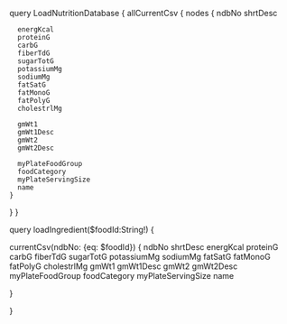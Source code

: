 query LoadNutritionDatabase {
  allCurrentCsv {
    nodes {
      ndbNo
      shrtDesc

      energKcal
      proteinG
      carbG
      fiberTdG
      sugarTotG
      potassiumMg
      sodiumMg
      fatSatG
      fatMonoG
      fatPolyG
      cholestrlMg

      gmWt1
      gmWt1Desc
      gmWt2
      gmWt2Desc

      myPlateFoodGroup
      foodCategory
      myPlateServingSize
      name
    }
  }
}

query loadIngredient($foodId:String!)  {
  
  currentCsv(ndbNo: {eq: $foodId}) {
        ndbNo
        shrtDesc
        energKcal
        proteinG
        carbG
        fiberTdG
        sugarTotG
        potassiumMg
        sodiumMg
        fatSatG
        fatMonoG
        fatPolyG
        cholestrlMg
        gmWt1
        gmWt1Desc
        gmWt2
        gmWt2Desc
        myPlateFoodGroup
        foodCategory
        myPlateServingSize
        name

  }
  
}